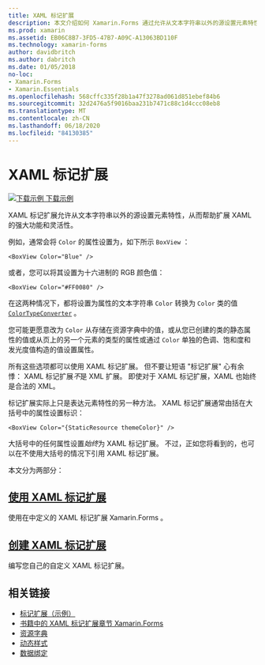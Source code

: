 ```yaml
---
title: XAML 标记扩展
description: 本文介绍如何 Xamarin.Forms 通过允许从文本字符串以外的源设置元素特性来使用 xaml 标记扩展来扩展 XAML 的强大功能和灵活性。
ms.prod: xamarin
ms.assetid: EB06C8B7-3FD5-47B7-A09C-A13063BD110F
ms.technology: xamarin-forms
author: davidbritch
ms.author: dabritch
ms.date: 01/05/2018
no-loc:
- Xamarin.Forms
- Xamarin.Essentials
ms.openlocfilehash: 568cffc335f28b1a47f3278ad061d851ebef84b6
ms.sourcegitcommit: 32d2476a5f9016baa231b7471c88c1d4ccc08eb8
ms.translationtype: MT
ms.contentlocale: zh-CN
ms.lasthandoff: 06/18/2020
ms.locfileid: "84130385"
---
```

# <a name="xaml-markup-extensions"></a>XAML 标记扩展

[![下载示例](~/media/shared/download.png) 下载示例](https://docs.microsoft.com/samples/xamarin/xamarin-forms-samples/xaml-markupextensions)

XAML 标记扩展允许从文本字符串以外的源设置元素特性，从而帮助扩展 XAML 的强大功能和灵活性。

例如，通常会将 `Color` 的属性设置为，如下所示 `BoxView` ：

```xaml
<BoxView Color="Blue" />
```

或者，您可以将其设置为十六进制的 RGB 颜色值：

```xaml
<BoxView Color="#FF0080" />
```

在这两种情况下，都将设置为属性的文本字符串 `Color` 转换为 `Color` 类的值 [`ColorTypeConverter`](xref:Xamarin.Forms.ColorTypeConverter) 。

您可能更愿意改为 `Color` 从存储在资源字典中的值，或从您已创建的类的静态属性的值或从页上的另一个元素的类型的属性或通过 `Color` 单独的色调、饱和度和发光度值构造的值设置属性。

所有这些选项都可以使用 XAML 标记扩展。 但不要让短语 "标记扩展" 心有余悸： XAML 标记扩展*不*是 XML 扩展。 即使对于 XAML 标记扩展，XAML 也始终是合法的 XML。

标记扩展实际上只是表达元素特性的另一种方法。 XAML 标记扩展通常由括在大括号中的属性设置标识：

```xaml
<BoxView Color="{StaticResource themeColor}" />
```

大括号中的任何属性设置*始终*为 XAML 标记扩展。 不过，正如您将看到的，也可以在不使用大括号的情况下引用 XAML 标记扩展。

本文分为两部分：

## <a name="consuming-xaml-markup-extensions"></a>[使用 XAML 标记扩展](consuming.md)  

使用在中定义的 XAML 标记扩展 Xamarin.Forms 。

## <a name="creating-xaml-markup-extensions"></a>[创建 XAML 标记扩展](creating.md)

编写您自己的自定义 XAML 标记扩展。

## <a name="related-links"></a>相关链接

- [标记扩展（示例）](https://docs.microsoft.com/samples/xamarin/xamarin-forms-samples/xaml-markupextensions)
- [书籍中的 XAML 标记扩展章节 Xamarin.Forms](~/xamarin-forms/creating-mobile-apps-xamarin-forms/summaries/chapter10.md)
- [资源字典](~/xamarin-forms/xaml/resource-dictionaries.md)
- [动态样式](~/xamarin-forms/user-interface/styles/dynamic.md)
- [数据绑定](~/xamarin-forms/app-fundamentals/data-binding/index.md)
